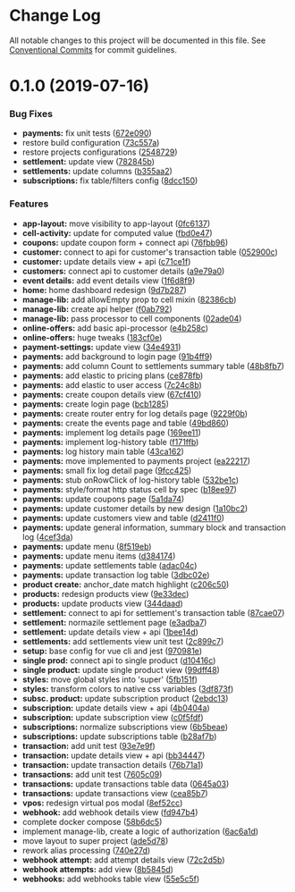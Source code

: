# Change Log

All notable changes to this project will be documented in this file. See [Conventional Commits](https://conventionalcommits.org) for commit guidelines.

# 0.1.0 (2019-07-16)

### Bug Fixes

- **payments:** fix unit tests ([672e090](https://github.com/loyaltycorp/manage-v2-frontend/commit/672e090))
- restore build configuration ([73c557a](https://github.com/loyaltycorp/manage-v2-frontend/commit/73c557a))
- restore projects configurations ([2548729](https://github.com/loyaltycorp/manage-v2-frontend/commit/2548729))
- **settlement:** update view ([782845b](https://github.com/loyaltycorp/manage-v2-frontend/commit/782845b))
- **settlements:** update columns ([b355aa2](https://github.com/loyaltycorp/manage-v2-frontend/commit/b355aa2))
- **subscriptions:** fix table/filters config ([8dcc150](https://github.com/loyaltycorp/manage-v2-frontend/commit/8dcc150))

### Features

- **app-layout:** move visibility to app-layout ([0fc6137](https://github.com/loyaltycorp/manage-v2-frontend/commit/0fc6137))
- **cell-activity:** update for computed value ([fbd0e47](https://github.com/loyaltycorp/manage-v2-frontend/commit/fbd0e47))
- **coupons:** update coupon form + connect api ([76fbb96](https://github.com/loyaltycorp/manage-v2-frontend/commit/76fbb96))
- **customer:** connect to api for customer's transaction table ([052900c](https://github.com/loyaltycorp/manage-v2-frontend/commit/052900c))
- **customer:** update details view + api ([c71ce1f](https://github.com/loyaltycorp/manage-v2-frontend/commit/c71ce1f))
- **customers:** connect api to customer details ([a9e79a0](https://github.com/loyaltycorp/manage-v2-frontend/commit/a9e79a0))
- **event details:** add event details view ([1f6d8f9](https://github.com/loyaltycorp/manage-v2-frontend/commit/1f6d8f9))
- **home:** home dashboard redesign ([9d7b287](https://github.com/loyaltycorp/manage-v2-frontend/commit/9d7b287))
- **manage-lib:** add allowEmpty prop to cell mixin ([82386cb](https://github.com/loyaltycorp/manage-v2-frontend/commit/82386cb))
- **manage-lib:** create api helper ([f0ab792](https://github.com/loyaltycorp/manage-v2-frontend/commit/f0ab792))
- **manage-lib:** pass processor to cell components ([02ade04](https://github.com/loyaltycorp/manage-v2-frontend/commit/02ade04))
- **online-offers:** add basic api-processor ([e4b258c](https://github.com/loyaltycorp/manage-v2-frontend/commit/e4b258c))
- **online-offers:** huge tweaks ([183cf0e](https://github.com/loyaltycorp/manage-v2-frontend/commit/183cf0e))
- **payment-settings:** update view ([34e4931](https://github.com/loyaltycorp/manage-v2-frontend/commit/34e4931))
- **payments:** add background to login page ([91b4ff9](https://github.com/loyaltycorp/manage-v2-frontend/commit/91b4ff9))
- **payments:** add column Count to settlements summary table ([48b8fb7](https://github.com/loyaltycorp/manage-v2-frontend/commit/48b8fb7))
- **payments:** add elastic to pricing plans ([ce878fb](https://github.com/loyaltycorp/manage-v2-frontend/commit/ce878fb))
- **payments:** add elastic to user access ([7c24c8b](https://github.com/loyaltycorp/manage-v2-frontend/commit/7c24c8b))
- **payments:** create coupon details view ([67cf410](https://github.com/loyaltycorp/manage-v2-frontend/commit/67cf410))
- **payments:** create login page ([bcb1285](https://github.com/loyaltycorp/manage-v2-frontend/commit/bcb1285))
- **payments:** create router entry for log details page ([9229f0b](https://github.com/loyaltycorp/manage-v2-frontend/commit/9229f0b))
- **payments:** create the events page and table ([49bd860](https://github.com/loyaltycorp/manage-v2-frontend/commit/49bd860))
- **payments:** implement log details page ([169ee11](https://github.com/loyaltycorp/manage-v2-frontend/commit/169ee11))
- **payments:** implement log-history table ([f171ffb](https://github.com/loyaltycorp/manage-v2-frontend/commit/f171ffb))
- **payments:** log history main table ([43ca162](https://github.com/loyaltycorp/manage-v2-frontend/commit/43ca162))
- **payments:** move implemented to payments project ([ea22217](https://github.com/loyaltycorp/manage-v2-frontend/commit/ea22217))
- **payments:** small fix log detail page ([9fcc425](https://github.com/loyaltycorp/manage-v2-frontend/commit/9fcc425))
- **payments:** stub onRowClick of log-history table ([532be1c](https://github.com/loyaltycorp/manage-v2-frontend/commit/532be1c))
- **payments:** style/format http status cell by spec ([b18ee97](https://github.com/loyaltycorp/manage-v2-frontend/commit/b18ee97))
- **payments:** update coupons page ([5a1da74](https://github.com/loyaltycorp/manage-v2-frontend/commit/5a1da74))
- **payments:** update customer details by new design ([1a10bc2](https://github.com/loyaltycorp/manage-v2-frontend/commit/1a10bc2))
- **payments:** update customers view and table ([d2411f0](https://github.com/loyaltycorp/manage-v2-frontend/commit/d2411f0))
- **payments:** update general information, summary block and transaction log ([4cef3da](https://github.com/loyaltycorp/manage-v2-frontend/commit/4cef3da))
- **payments:** update menu ([8f519eb](https://github.com/loyaltycorp/manage-v2-frontend/commit/8f519eb))
- **payments:** update menu items ([d384174](https://github.com/loyaltycorp/manage-v2-frontend/commit/d384174))
- **payments:** update settlements table ([adac04c](https://github.com/loyaltycorp/manage-v2-frontend/commit/adac04c))
- **payments:** update transaction log table ([3dbc02e](https://github.com/loyaltycorp/manage-v2-frontend/commit/3dbc02e))
- **product create:** anchor_date match highlight ([c206c50](https://github.com/loyaltycorp/manage-v2-frontend/commit/c206c50))
- **products:** redesign products view ([9e33dec](https://github.com/loyaltycorp/manage-v2-frontend/commit/9e33dec))
- **products:** update products view ([344daad](https://github.com/loyaltycorp/manage-v2-frontend/commit/344daad))
- **settlement:** connect to api for settlement's transaction table ([87cae07](https://github.com/loyaltycorp/manage-v2-frontend/commit/87cae07))
- **settlement:** normazile settlement page ([e3adba7](https://github.com/loyaltycorp/manage-v2-frontend/commit/e3adba7))
- **settlement:** update details view + api ([1bee14d](https://github.com/loyaltycorp/manage-v2-frontend/commit/1bee14d))
- **settlements:** add settlements view unit test ([2c899c7](https://github.com/loyaltycorp/manage-v2-frontend/commit/2c899c7))
- **setup:** base config for vue cli and jest ([970981e](https://github.com/loyaltycorp/manage-v2-frontend/commit/970981e))
- **single prod:** connect api to single product ([d10416c](https://github.com/loyaltycorp/manage-v2-frontend/commit/d10416c))
- **single product:** update single product view ([99dff48](https://github.com/loyaltycorp/manage-v2-frontend/commit/99dff48))
- **styles:** move global styles into 'super' ([5fb151f](https://github.com/loyaltycorp/manage-v2-frontend/commit/5fb151f))
- **styles:** transform colors to native css variables ([3df873f](https://github.com/loyaltycorp/manage-v2-frontend/commit/3df873f))
- **subsc. product:** update subscription product ([2ebdc13](https://github.com/loyaltycorp/manage-v2-frontend/commit/2ebdc13))
- **subscription:** update details view + api ([4b0404a](https://github.com/loyaltycorp/manage-v2-frontend/commit/4b0404a))
- **subscription:** update subscription view ([c0f5fdf](https://github.com/loyaltycorp/manage-v2-frontend/commit/c0f5fdf))
- **subscriptions:** normalize subscriptions view ([6b5beae](https://github.com/loyaltycorp/manage-v2-frontend/commit/6b5beae))
- **subscriptions:** update subscriptions table ([b28af7b](https://github.com/loyaltycorp/manage-v2-frontend/commit/b28af7b))
- **transaction:** add unit test ([93e7e9f](https://github.com/loyaltycorp/manage-v2-frontend/commit/93e7e9f))
- **transaction:** update details view + api ([bb34447](https://github.com/loyaltycorp/manage-v2-frontend/commit/bb34447))
- **transaction:** update transaction details ([76b71a1](https://github.com/loyaltycorp/manage-v2-frontend/commit/76b71a1))
- **transactions:** add unit test ([7605c09](https://github.com/loyaltycorp/manage-v2-frontend/commit/7605c09))
- **transactions:** update transactions table data ([0645a03](https://github.com/loyaltycorp/manage-v2-frontend/commit/0645a03))
- **transactions:** update transactions view ([cea85b7](https://github.com/loyaltycorp/manage-v2-frontend/commit/cea85b7))
- **vpos:** redesign virtual pos modal ([8ef52cc](https://github.com/loyaltycorp/manage-v2-frontend/commit/8ef52cc))
- **webhook:** add webhook details view ([fd947b4](https://github.com/loyaltycorp/manage-v2-frontend/commit/fd947b4))
- complete docker compose ([58b6dc5](https://github.com/loyaltycorp/manage-v2-frontend/commit/58b6dc5))
- implement manage-lib, create a logic of authorization ([6ac6a1d](https://github.com/loyaltycorp/manage-v2-frontend/commit/6ac6a1d))
- move layout to super project ([ade5d78](https://github.com/loyaltycorp/manage-v2-frontend/commit/ade5d78))
- rework alias processing ([740e27d](https://github.com/loyaltycorp/manage-v2-frontend/commit/740e27d))
- **webhook attempt:** add attempt details view ([72c2d5b](https://github.com/loyaltycorp/manage-v2-frontend/commit/72c2d5b))
- **webhook attempts:** add view ([8b5845d](https://github.com/loyaltycorp/manage-v2-frontend/commit/8b5845d))
- **webhooks:** add webhooks table view ([55e5c5f](https://github.com/loyaltycorp/manage-v2-frontend/commit/55e5c5f))
